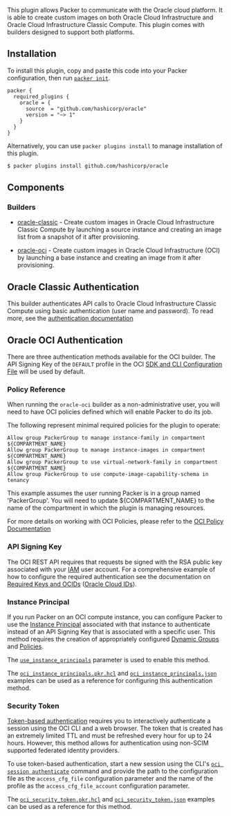 This plugin allows Packer to communicate with the Oracle cloud platform.
It is able to create custom images on both Oracle Cloud Infrastructure and
Oracle Cloud Infrastructure Classic Compute. This plugin comes with builders
designed to support both platforms.

## Installation

To install this plugin, copy and paste this code into your Packer configuration, then run [`packer init`](https://www.packer.io/docs/commands/init).

```hcl
packer {
  required_plugins {
    oracle = {
      source  = "github.com/hashicorp/oracle"
      version = "~> 1"
    }
  }
}
```

Alternatively, you can use `packer plugins install` to manage installation of this plugin.

```sh
$ packer plugins install github.com/hashicorp/oracle
```

## Components

### Builders

- [oracle-classic](/packer/integrations/hashicorp/oracle/latest/components/builder/oci) - Create custom images in Oracle Cloud Infrastructure
    Classic Compute by launching a source instance and creating an image list from a snapshot of it after provisioning.

- [oracle-oci](/packer/integrations/hashicorp/oracle/latest/components/builder/classic) - Create custom images in Oracle Cloud Infrastructure (OCI) by
    launching a base instance and creating an image from it after provisioning.

## Oracle Classic Authentication

This builder authenticates API calls to Oracle Cloud Infrastructure Classic
Compute using basic authentication (user name and password). To read more, see
the [authentication
documentation](https://docs.oracle.com/en/cloud/iaas/compute-iaas-cloud/stcsa/Authentication.html)



## Oracle OCI Authentication

There are three authentication methods available for the OCI builder. The API
Signing Key of the `DEFAULT` profile in the OCI
 [SDK and CLI Configuration File](https://docs.oracle.com/en-us/iaas/Content/API/Concepts/sdkconfig.htm#SDK_and_CLI_Configuration_File)
 will be used by default.

### Policy Reference

When running the `oracle-oci` builder as a non-administrative user, you will need to have OCI policies defined which will enable Packer to do its job.  

The following represent minimal required policies for the plugin to operate:

```
Allow group PackerGroup to manage instance-family in compartment ${COMPARTMENT_NAME}
Allow group PackerGroup to manage instance-images in compartment ${COMPARTMENT_NAME}
Allow group PackerGroup to use virtual-network-family in compartment ${COMPARTMENT_NAME}
Allow group PackerGroup to use compute-image-capability-schema in tenancy
```

This example assumes the user running Packer is in a group named 'PackerGroup'.  You will need to update ${COMPARTMENT_NAME} to the name of the
compartment in which the plugin is managing resources.

For more details on working with OCI Policies, please refer to the [OCI Policy Documentation](https://docs.oracle.com/en-us/iaas/Content/Identity/policiesgs/get-started-with-policies.htm)

### API Signing Key

The OCI REST API requires that requests be signed with the RSA public key
associated with your
[IAM](https://docs.us-phoenix-1.oraclecloud.com/Content/Identity/Concepts/overview.htm)
user account. For a comprehensive example of how to configure the required
authentication see the documentation on [Required Keys and
OCIDs](https://docs.us-phoenix-1.oraclecloud.com/Content/API/Concepts/apisigningkey.htm)
([Oracle Cloud
IDs](https://docs.us-phoenix-1.oraclecloud.com/Content/General/Concepts/identifiers.htm)).

### Instance Principal

If you run Packer on an OCI compute instance, you can configure Packer to use the
[Instance Principal](https://docs.cloud.oracle.com/en-us/iaas/Content/Identity/Tasks/callingservicesfrominstances.htm)
associated with that instance to authenticate instead of an API Signing Key that
is associated with a specific user. This method requires the creation of appropriately configured
[Dynamic Groups](https://docs.oracle.com/en-us/iaas/Content/Identity/Tasks/managingdynamicgroups.htm)
and [Policies](https://docs.oracle.com/en-us/iaas/Content/Identity/Concepts/policygetstarted.htm).

The [`use_instance_principals`](https://www.packer.io/docs/builders/oracle/oci#use_instance_principals)
parameter is used to enable this method.

The [`oci_instance_principals.pkr.hcl`](/example/oci_instance_principals.pkr.hcl)
and [`oci_instance_principals.json`](/example/oci_instance_principals.json) examples can be used as a reference for
configuring this authentication method.

### Security Token

[Token-based authentication](https://docs.oracle.com/en-us/iaas/Content/API/SDKDocs/clitoken.htm)
requires you to interactively authenticate a session using the OCI CLI and a web
browser. The token that is created has an extremely limited TTL and must be
refreshed every hour for up to 24 hours. However, this method allows for
authentication using non-SCIM supported federated identity providers.

To use token-based authentication, start a new session using the CLI's
[`oci session authenticate`](https://docs.oracle.com/en-us/iaas/Content/API/SDKDocs/clitoken.htm#Starting)
command and provide the path to the configuration file as the `access_cfg_file`
configuration parameter and the name of the profile as the `access_cfg_file_account`
configuration parameter.

The [`oci_security_token.pkr.hcl`](/example/oci_security_token.pkr.hcl) and
[`oci_security_token.json`](/example/oci_security_token.json) examples can be
used as a reference for this method.
